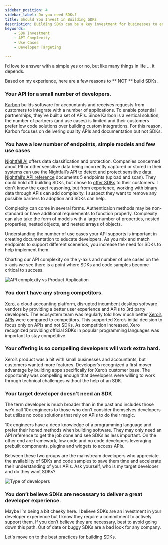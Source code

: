 ```yaml
---
sidebar_position: 4
sidebar_label: Do you need SDKs?
title: Should You Invest in Building SDKs
description: Building SDKs can be a key investment for businesses to engage developers & keep them up-to-date with the latest features. Consider API complexity, use cases & target developers before investing.
keywords: 
    - SDK Investment
    - API Complexity
    - Use Cases
    - Developer Targeting

---
```


<p>
<div class="sharethis-inline-share-buttons"></div>
</p>

I’d love to answer with a simple yes or no, but like many things in life … it depends.

Based on my experience, here are a few reasons to ** NOT ** build SDKs.

### Your API for a small number of developers.

[Karbon](https://developers.karbonhq.com/) builds software for accountants and receives requests from customers to integrate with a number of applications. To enable potential partnerships, they’ve built a set of APIs. Since Karbon is a vertical solution, the number of partners (and use cases) is limited and their customers prefer low code solutions over building custom integrations. For this reason, Karbon focuses on delivering quality APIs and documentation but not SDKs.

### You have a low number of endpoints, simple models and few use cases

[Nightfall AI](https://www.nightfall.ai/) offers data classification and protection. Companies concerned about PII or other sensitive data being incorrectly captured or stored in their systems can use the Nightfall’s API to detect and protect sensitive data. [Nightfall’s API reference](https://docs.nightfall.ai/reference/scanpayloadv3) documents 5 endpoints (upload and scan). They could hold off building SDKs, but chose to [offer SDKs](https://docs.nightfall.ai/docs/intro-nightfall-sdks) to their customers. I don't know the exact reasoning, but from experience, working with binary data through APIs can add complexity. I suspect they want to remove any possible barriers to adoption and SDKs can help.

Complexity can come in several forms. Authenticaion methods may be non-standard or have additional requirements to function properly. Complexity can also take the form of models with a large number of properties, nested properties, nested objects, and nested arrays of objects. 

Understanding the number of use cases your API supports is important in creating documentation to educate developers. As you mix and match endpoints to support different scenerios, you increase the need for SDKs to help implement them.

Charting our API complexity on the y-axis and number of use cases on the x-axis we see there is a point where SDKs and code samples become critical to success.

![API complexity vs Product Application](/img/complexity-vs-application.png)

### You don’t have any strong competitors.

[Xero](https://www.xero.com), a cloud accounting platform, disrupted incumbent desktop software vendors by providing a better user experience and APIs to 3rd party developers. The ecosystem team was regularly told how much better [Xero’s APIs](https://developer.xero.com) were compared to competitors. This supported Xero’s initial decision to focus only on APIs and not SDKs. As competition increased, Xero recognized providing official SDKs in popular programming languages was important to stay competitive.

### Your offering is so compelling developers will work extra hard.

Xero’s product was a hit with small businesses and accountants, but customers wanted more features. Developer’s recognized a first mover advantage by building apps specifically for Xero’s customer base. The opportunity was compelling enough that developers were willing to work through technical challenges without the help of an SDK.

### Your target developer doesn’t need an SDK

The term developer is much broader than in the past and includes those we’d call 10x engineers to those who don’t consider themselves developers but utilize no code solutions that rely on APIs to do their magic. 

10x engineers have a deep knowledge of a programming language and prefer their honed methods when building software. They may only need an API reference to get the job done and see SDKs as less important. On the other end are framework, low code and no code developers leveraging prebuilt components, plugins and widgets to access APIs. 

Between these two groups are the mainstream developers who appreciate the availability of SDKs and code samples to save them time and accelerate their understanding of your APIs.  Ask yourself, who is my target developer and do they want SDKs?  

![Type of developers](/img/types-of-developers.png)

### You don’t believe SDKs are necessary to deliver a great developer experience.

Maybe I’m being a bit cheeky here. I believe SDKs are an investment in your developer experience but I know they require a commitment to actively support them. If you don’t believe they are necessary, best to avoid going down this path. Out of date or buggy SDKs are a bad look for any company.

Let's move on to the best practices for building SDKs.